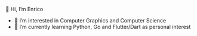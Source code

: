 👋 Hi, I’m Enrico
- 👀 I’m interested in Computer Graphics and Computer Science
- 🌱 I’m currently learning Python, Go and Flutter/Dart as personal interest

<!---
enricolapponi/enricolapponi is a ✨ special ✨ repository because its `README.md` (this file) appears on your GitHub profile.
You can click the Preview link to take a look at your changes.
--->
